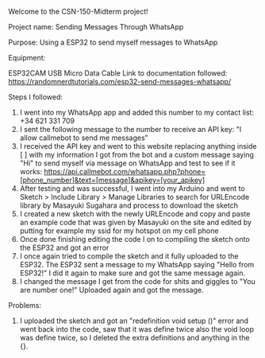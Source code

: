 Welcome to the CSN-150-Midterm project!

Project name: Sending Messages Through WhatsApp

Purpose: Using a ESP32 to send myself messages to WhatsApp

Equipment:

ESP32CAM USB Micro Data Cable Link to documentation followed: https://randomnerdtutorials.com/esp32-send-messages-whatsapp/

Steps I followed:

1. I went into my WhatsApp app and added this number to my contact list: +34 621 331 709
2. I sent the following message to the number to receive an API key: "I allow callmebot to send me messages"
3. I received the API key and went to this website replacing anything inside [ ] with my information I got from the bot and a custom message saying "Hi" to send myself via message on WhatsApp and test to see if it works: https://api.callmebot.com/whatsapp.php?phone=[phone_number]&text=[message]&apikey=[your_apikey]
4. After testing and was successful, I went into my Arduino and went to Sketch > Include Library > Manage Libraries to search for URLEncode library by Masayuki Sugahara and process to download the sketch
5. I created a new sketch with the newly URLEncode and copy and paste an example code that was given by Masayuki on the site and edited by putting for example my ssid for my hotspot on my cell phone
6. Once done finishing editing the code I on to compiling the sketch onto the ESP32 and got an error
7. I once again tried to compile the sketch and it fully uploaded to the ESP32. The ESP32 sent a message to my WhatsApp saying "Hello from ESP32!" I did it again to make sure and got the same message again.
8. I changed the message I get from the code for shits and giggles to "You are number one!" Uploaded again and got the message.

Problems:

1. I uploaded the sketch and got an "redefinition void setup ()" error and went back into the code, saw that it was define twice also the void loop was define twice, so I deleted the extra definitions and anything in the {}.
